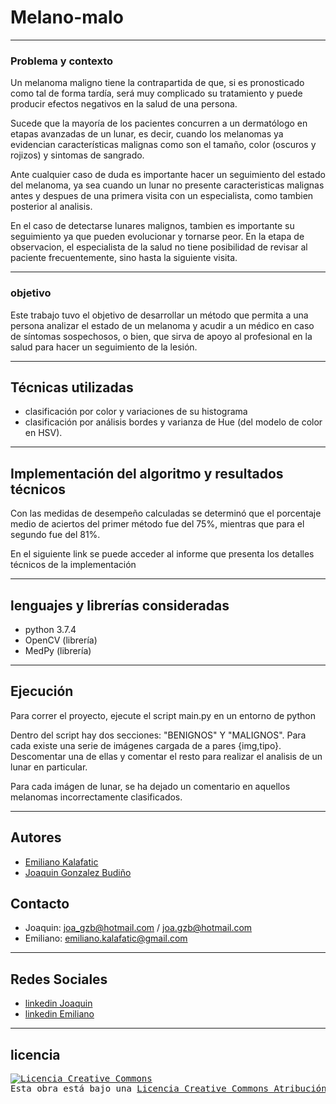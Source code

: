 # Melano-malo
--------------------------------

### Problema y contexto
Un melanoma maligno tiene la contrapartida de que, si es pronosticado como tal de forma tardía, será muy complicado su
tratamiento y puede producir efectos negativos en la salud de una persona. 

Sucede que la mayoría de los pacientes concurren a un dermatólogo en etapas avanzadas de un lunar, es decir, cuando los melanomas ya evidencian características malignas como son el tamaño, color (oscuros y rojizos) y sintomas de sangrado. 

Ante cualquier caso de duda es importante hacer un seguimiento del estado del melanoma, ya sea cuando un lunar no presente caracteristicas malignas antes y despues de una primera visita con un especialista, como tambien posterior al analisis. 

En el caso de detectarse lunares malignos, tambien es importante su seguimiento ya que pueden evolucionar y tornarse peor. En la etapa de observacion, el especialista de la salud no tiene posibilidad de revisar al paciente frecuentemente, sino hasta la siguiente visita.

--------------------------------

### objetivo
Este trabajo tuvo el objetivo de desarrollar un método que permita a una persona analizar el
estado de un melanoma y acudir a un médico en caso de síntomas sospechosos, o bien, que sirva de apoyo al profesional en la salud para hacer un seguimiento de la lesión.

--------------------------------

## Técnicas utilizadas
* clasificación por color y variaciones de su histograma
* clasificación por análisis bordes y varianza de Hue (del modelo de color en HSV).
 
--------------------------------
 
## Implementación del algoritmo y resultados técnicos
Con las medidas de desempeño calculadas se determinó que el porcentaje medio de aciertos del primer método fue del 75%, mientras que para el segundo fue del 81%.

En el siguiente link se puede acceder al informe que presenta los detalles técnicos de la implementación

--------------------------------

## lenguajes y librerías consideradas
* python 3.7.4
* OpenCV (librería)
* MedPy (librería)

--------------------------------

## Ejecución
Para correr el proyecto, ejecute el script main.py en un entorno de python

Dentro del script hay dos secciones: "BENIGNOS" Y "MALIGNOS". Para cada existe una serie de imágenes cargada de a pares {img,tipo}. Descomentar una de ellas y comentar el resto para realizar el analisis de un lunar en particular.

Para cada imágen de lunar, se ha dejado un comentario en aquellos melanomas incorrectamente clasificados.

--------------------------------
## Autores
* [Emiliano Kalafatic](https://github.com/abakim)
* [Joaquin Gonzalez Budiño](https://github.com/guobiloo)

## Contacto
 * Joaquin: joa_gzb@hotmail.com / joa.gzb@hotmail.com
 * Emiliano: emiliano.kalafatic@gmail.com

--------------------------------

## Redes Sociales 
* [linkedin Joaquin](https://www.linkedin.com/in/joaquin-gonzalez-budino/)
* [linkedin Emiliano](https://www.linkedin.com/in/emiliano-kalafatic/)

--------------------------------

## licencia

<pre>
<a rel="license" href="http://creativecommons.org/licenses/by-nc-sa/4.0/"><img alt="Licencia Creative Commons" style="border-width:0" src="https://i.creativecommons.org/l/by-nc-sa/4.0/88x31.png" /></a><br />Esta obra está bajo una <a rel="license" href="http://creativecommons.org/licenses/by-nc-sa/4.0/">Licencia Creative Commons Atribución-NoComercial-CompartirIgual 4.0 Internacional</a>. 

<pre>
